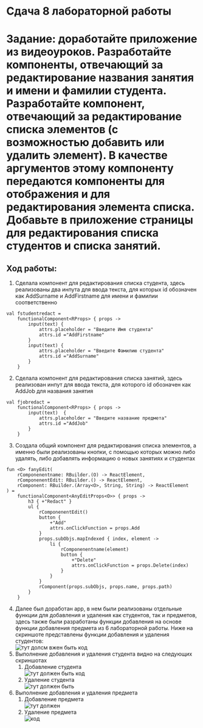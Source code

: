 # Сдача 8 лабораторной работы
# Задание: доработайте приложение из видеоуроков. Разработайте компоненты, отвечающий за редактирование названия занятия и имени и фамилии студента. Разработайте компонент, отвечающий за редактирование списка элементов (с возможностью добавить или удалить элемент). В качестве аргументов этому компоненту передаются компоненты для отображения и для редактирования элемента списка. Добавьте в приложение страницы для редактирования списка студентов и списка занятий.
## Ход работы:
1. Сделала компонент для редактирования списка студента, здесь реализованы два инпута для ввода текста, для которых id обозначен как AddSurname и AddFirstname для имени и фамилии соответственно
```
val fstudentredact =
    functionalComponent<RProps> { props ->
        input(text) {
            attrs.placeholder = "Введите Имя студента"
            attrs.id ="AddFirstname"
        }
        input(text) {
            attrs.placeholder = "Введите Фамилию студента"
            attrs.id ="AddSurname"
        }
    }
```
2. Сделала компонент для редактирования списка занятий, здесь реализован инпут для ввода текста, для которого id обозначен как AddJob для названия занятия
```
val fjobredact =
    functionalComponent<RProps> { props ->
        input(text)  {
            attrs.placeholder = "Введите название предмета"
            attrs.id ="AddJob"
        }
    }
```
3. Создала общий компонент для редактирования списка элементов, а именно были реализованы кнопки, с помощью которых можно либо удалять, либо добавлять информацию о новых занятиях и студентах
```
fun <O> fanyEdit(
    rComponenentname: RBuilder.(O) -> ReactElement,
    rComponenentEdit: RBuilder.() -> ReactElement,
    rComponent: RBuilder.(Array<O>, String, String) -> ReactElement
) =
    functionalComponent<AnyEditProps<O>> { props ->
        h3 { +"Redact" }
        ul {
            rComponenentEdit()
            button {
                +"Add"
                attrs.onClickFunction = props.Add
            }
            props.subObjs.mapIndexed { index, element ->
                li {
                    rComponenentname(element)
                    button {
                        +"Delete"
                        attrs.onClickFunction = props.Delete(index)
                    }
                }
            }
            rComponent(props.subObjs, props.name, props.path)
        }
    }
```
4. Далее был доработан app, в нем были реализованы отдельные функции для добавления и удаления как студентов, так и предметов, здесь также были разработаны функции добавления  на основе функции добавления предмета из 6 лабораторной работы. Ниже на скриншоте представлены функции добавления и удаления студентов: <br>
![тут долсм вжен быть код](https://sun4-12.userapi.com/_tMB_oXbOVGTcc6L0vFU0TmSWMCvJl74aKAARg/1U4_r2aS2ok.jpg)
5. Выполнение добавления и удаления студента видно на следующих скриншотах <br>
   1. Добавление студента <br>
![тут должен быть код](https://sun4-12.userapi.com/tUTClnG9mynbeaPTdrtv2qbTZ1eYaj_TQjLdvw/sSZBFBb9NyU.jpg)
   2. Удаление студента <br>
![тут должен быть](https://sun4-17.userapi.com/liTTC41oa3slaSeMQpjsKReh7VKEEP_MxhalWg/AOvg4BGOwbE.jpg) 
6. Выполнение добавления и удаления предмета <br>
   1. Добавление предмета <br>
![тут должен](https://sun4-15.userapi.com/SVKqN0mBZBxq-0XTze3SwS-of0gzyZdhbDBC4w/uplT42nw-c4.jpg) 
   2. Удаление предмета <br>
![код](https://sun4-10.userapi.com/EnVlyOm5NIr9HYVuLo6QtRqs7OmERPxJkLCZPw/PiEw-g-VGl0.jpg)

